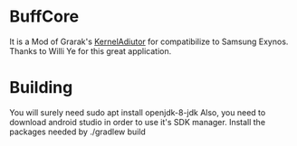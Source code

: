 # BuffCore

It is a Mod of Grarak's [KernelAdiutor](https://github.com/Grarak/KernelAdiutor) for compatibilize to Samsung Exynos.
Thanks to Willi Ye for this great application.

# Building

You will surely need 
sudo apt install openjdk-8-jdk
Also, you need to download android studio in order to use it's SDK manager. Install the packages needed by
./gradlew build
